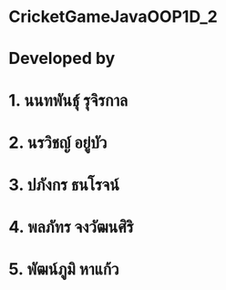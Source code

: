 # CricketGameJavaOOP1D_2
# Developed by
# 1. นนทพันธุ์ รุจิรกาล
# 2. นรวิชญ์ อยู่บัว
# 3. ปภังกร ธนโรจน์
# 4. พลภัทร จงวัฒนศิริ
# 5. พัฒน์ภูมิ หาแก้ว
